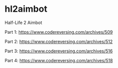 # hl2aimbot

Half-Life 2 Aimbot

Part 1: https://www.codereversing.com/archives/509

Part 2: https://www.codereversing.com/archives/512

Part 3: https://www.codereversing.com/archives/516

Part 4: https://www.codereversing.com/archives/518
